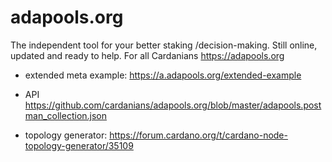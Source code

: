 # adapools.org

The independent tool for your better staking /decision-making. Still online, updated and ready to help. For all Cardanians https://adapools.org

- extended meta example:
https://a.adapools.org/extended-example

- API
https://github.com/cardanians/adapools.org/blob/master/adapools.postman_collection.json

- topology generator:
https://forum.cardano.org/t/cardano-node-topology-generator/35109

